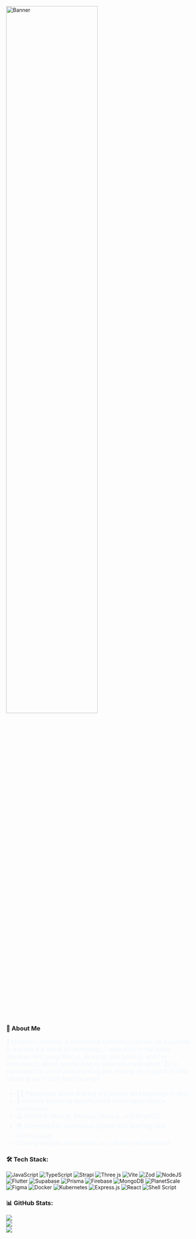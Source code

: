 <a href="https://github.com/Ro-Rohit/Ro-Rohit.github.io">
  <img src="./public/assets/pixelcut-export.png" alt="Banner" style="margin:auto; width:70%">
</a>

### 🚀 About Me

<p style="color:#f0f6fc;font-size:16px;margin-bottom:20px">
👋 Hi there! I'm Rohit, a passionate Software Engineer on a journey to explore the world of technology. I specialize in full stack development using Next.js, React.js, and Node.js, and I’m enthusiastic about contributing to open source projects. 🚀 I'm committed to continuous learning and sharing my insights to help others grow in their tech journeys.  
</p>

<ul style="color:#f0f6fc;font-size:16px; margin-bottom:20px; ">
  <li>👨‍💻 Passionate about sharing my journey and learnings in tech.</li>
  <li>🌱 Actively exploring opportunities in the open-source community</li>
  <li>💻 Skilled in Next.js, React.js, Node.js, and GraphQL</li>
  <li>📚 Committed to continuous growth and learning new technologies</li>
  <li>Sharing insights and tutorials on software development</li>
</ul>

### 🛠 Tech Stack:

![JavaScript](https://img.shields.io/badge/javascript-%23323330.svg?style=flat-square&logo=javascript&logoColor=%23F7DF1E) ![TypeScript](https://img.shields.io/badge/typescript-%23007ACC.svg?style=flat-square&logo=typescript&logoColor=white) ![Strapi](https://img.shields.io/badge/strapi-%232E7EEA.svg?style=flat-square&logo=strapi&logoColor=white) ![Three js](https://img.shields.io/badge/threejs-black?style=flat-square&logo=three.js&logoColor=white) ![Vite](https://img.shields.io/badge/vite-%23646CFF.svg?style=flat-square&logo=vite&logoColor=white) ![Zod](https://img.shields.io/badge/zod-%233068b7.svg?style=flat-square&logo=zod&logoColor=white) ![NodeJS](https://img.shields.io/badge/node.js-6DA55F?style=flat-square&logo=node.js&logoColor=white) ![Flutter](https://img.shields.io/badge/Flutter-%2302569B.svg?style=flat-square&logo=Flutter&logoColor=white) ![Supabase](https://img.shields.io/badge/Supabase-3ECF8E?style=flat-square&logo=supabase&logoColor=white) ![Prisma](https://img.shields.io/badge/Prisma-3982CE?style=flat-square&logo=Prisma&logoColor=white) ![Firebase](https://img.shields.io/badge/firebase-a08021?style=flat-square&logo=firebase&logoColor=ffcd34) ![MongoDB](https://img.shields.io/badge/MongoDB-%234ea94b.svg?style=flat-square&logo=mongodb&logoColor=white) ![PlanetScale](https://img.shields.io/badge/planetscale-%23000000.svg?style=flat-square&logo=planetscale&logoColor=white) ![Figma](https://img.shields.io/badge/figma-%23F24E1E.svg?style=flat-square&logo=figma&logoColor=white) ![Docker](https://img.shields.io/badge/docker-%230db7ed.svg?style=flat-square&logo=docker&logoColor=white) ![Kubernetes](https://img.shields.io/badge/kubernetes-%23326ce5.svg?style=flat-square&logo=kubernetes&logoColor=white) ![Express.js](https://img.shields.io/badge/express.js-%23404d59.svg?style=flat-square&logo=express&logoColor=%2361DAFB) ![React](https://img.shields.io/badge/react-%2320232a.svg?style=flat-square&logo=react&logoColor=%2361DAFB) ![Shell Script](https://img.shields.io/badge/shell_script-%23121011.svg?style=flat-square&logo=gnu-bash&logoColor=white)

### 📊 GitHub Stats:

![](https://github-readme-stats.vercel.app/api?username=Ro-Rohit&theme=github_dark&hide_border=false&include_all_commits=false&count_private=false)<br/>
![](https://github-readme-streak-stats.herokuapp.com/?user=Ro-Rohit&theme=github_dark&hide_border=false)<br/>
![](https://github-readme-stats.vercel.app/api/top-langs/?username=Ro-Rohit&theme=github_dark&hide_border=false&include_all_commits=false&count_private=false&layout=compact)
